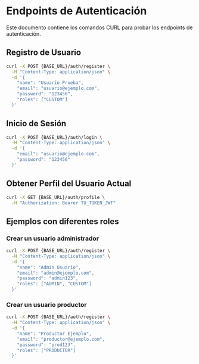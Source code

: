 # Endpoints de Autenticación

Este documento contiene los comandos CURL para probar los endpoints de autenticación.

## Registro de Usuario

```bash
curl -X POST {BASE_URL}/auth/register \
  -H "Content-Type: application/json" \
  -d '{
    "name": "Usuario Prueba",
    "email": "usuario@ejemplo.com",
    "password": "123456",
    "roles": ["CUSTOM"]
  }'
```

## Inicio de Sesión

```bash
curl -X POST {BASE_URL}/auth/login \
  -H "Content-Type: application/json" \
  -d '{
    "email": "usuario@ejemplo.com",
    "password": "123456"
  }'
```

## Obtener Perfil del Usuario Actual

```bash
curl -X GET {BASE_URL}/auth/profile \
  -H "Authorization: Bearer TU_TOKEN_JWT"
```

## Ejemplos con diferentes roles

### Crear un usuario administrador

```bash
curl -X POST {BASE_URL}/auth/register \
  -H "Content-Type: application/json" \
  -d '{
    "name": "Admin Usuario",
    "email": "admin@ejemplo.com",
    "password": "admin123",
    "roles": ["ADMIN", "CUSTOM"]
  }'
```

### Crear un usuario productor

```bash
curl -X POST {BASE_URL}/auth/register \
  -H "Content-Type: application/json" \
  -d '{
    "name": "Productor Ejemplo",
    "email": "productor@ejemplo.com",
    "password": "prod123",
    "roles": ["PRODUCTOR"]
  }'
```
```